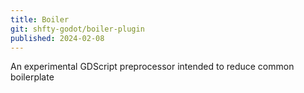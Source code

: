 ```yaml
---
title: Boiler
git: shfty-godot/boiler-plugin
published: 2024-02-08
---
```


An experimental GDScript preprocessor intended to reduce common boilerplate

